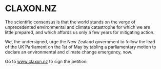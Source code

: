 
# CLAXON.NZ


The scientific consensus is that the world stands on the verge of unprecedented environmental and climate catastrophe for which we are little prepared, and which affords us only a few years for mitigating action. 

We, the undersigned, urge the New Zealand government to follow the lead of the UK Parliament on the 1st of May by tabling a parliamentary motion to declare an environmental and climate change emergency, now. 

Go to www.claxon.nz to sign the petition
